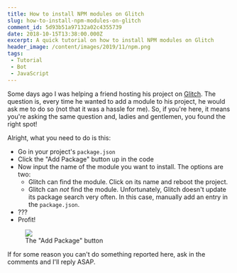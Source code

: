 ```yaml
---
title: How to install NPM modules on Glitch
slug: how-to-install-npm-modules-on-glitch
comment_id: 5d93b51a97132a02c4355739
date: 2018-10-15T13:38:00.000Z
excerpt: A quick tutorial on how to install NPM modules on Glitch
header_image: /content/images/2019/11/npm.png
tags: 
 - Tutorial
 - Bot
 - JavaScript
---
```


<p>Some days ago I was helping a friend hosting his project on <a href="https://glitch.com/" rel="nofollow">Glitch</a>. The question is, every time he wanted to add a module to his project, he would ask me to do so (not that it was a hassle for me). So, if you're here, it means you're asking the same question and, ladies and gentlemen, you found the right spot!</p><p>Alright, what you need to do is this:</p><!--kg-card-begin: html--><ul><li>Go in your project's <code>package.json</code></li><li>Click the "Add Package" button up in the code</li><li>Now input the name of the module you want to install. The options are two:<ul><li>Glitch can find the module. Click on its name and reboot the project.</li><li>Glitch can <em>not</em> find the module. Unfortunately, Glitch doesn't update its package search very often. In this case, manually add an entry in the <code>package.json</code>.</li></ul></li><li>???</li><li>Profit!</li></ul><!--kg-card-end: html--><figure class="kg-card kg-image-card kg-card-hascaption"><img src="/content/images/2019/08/glitch_add_package.png" class="kg-image"><figcaption>The "Add Package" button</figcaption></figure><p>If for some reason you can't do something reported here, ask in the comments and I'll reply ASAP.</p>